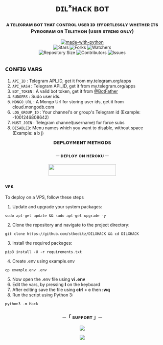 <h1 align= center>ᴅɪʟˣʜᴀᴄᴋ ʙᴏᴛ</h1>
<h3 align = center>ᴀ ᴛᴇʟᴇɢʀᴀᴍ ʙᴏᴛ ᴛʜᴀᴛ ᴄᴏɴᴛʀᴏʟ ᴜsᴇʀ ɪᴅ ᴇғғᴏʀᴛʟᴇssʟʏ ᴡʜᴇᴛʜᴇʀ ɪᴛs Pʏʀᴏɢʀᴀᴍ ᴏʀ Tᴇʟᴇᴛʜᴏɴ (ᴜsᴇʀ sᴛʀɪɴɢ ᴏɴʟʏ)</h3>
<p align="center">
<a href="https://python.org"><img src="http://forthebadge.com/images/badges/made-with-python.svg" alt="made-with-python"></a>
<br>
    <img src="https://img.shields.io/github/stars/stkeditz/DILXHACK?style=for-the-badge" alt="Stars">
    <img src="https://img.shields.io/github/forks/stkeditz/DILXHACK?style=for-the-badge" alt="Forks">
    <img src="https://img.shields.io/github/watchers/stkeditz/DILXHACK?style=for-the-badge" alt="Watchers"> 
<br>
    <img src="https://img.shields.io/github/repo-size/stkeditz/DILXHACK?style=for-the-badge" alt="Repository Size">
    <img src="https://img.shields.io/github/contributors/stkeditz/DILXHACK?style=for-the-badge" alt="Contributors">
    <img src="https://img.shields.io/github/issues/stkeditz/DILXHACK-BOT?style=for-the-badge" alt="Issues">
</p>

## ᴄᴏɴғɪɢ ᴠᴀʀs

1. `API_ID` : Telegram API_ID, get it from my.telegram.org/apps
2. `API_HASH` : Telegram API_ID, get it from my.telegram.org/apps
3. `BOT_TOKEN` : A valid bot token, get it from [@BotFather](https://t.me/BotFather)
4. `SUDOERS` : Sudo user ids.
5. `MONGO_URL` : A Mongo Url for storing user ids, get it from cloud.mongodb.com
6. `LOG_GROUP_ID` : Your channel's or group's Telegram id (Example: -1001246808642)
7. `MUST_JOIN` : Telegram channel(username) for force subs
8. `DISABLED`: Menu names which you want to disable, without space (Example: a b j)

<p align="center">
<b>𝗗𝗘𝗣𝗟𝗢𝗬𝗠𝗘𝗡𝗧 𝗠𝗘𝗧𝗛𝗢𝗗𝗦</b>
</p>

<h3 align="center">
    ─ ᴅᴇᴩʟᴏʏ ᴏɴ ʜᴇʀᴏᴋᴜ ─
</h3>

<p align="center"><a href="https://dashboard.heroku.com/new?template=https://github.com/stkeditz/DILXHACK"> <img src="https://img.shields.io/badge/Deploy%20On%20Heroku-black?style=for-the-badge&logo=heroku" width="220" height="38.45"/></a></p>


  

### ᴠᴘs

To deploy on a VPS, follow these steps

1. Update and upgrade your system packages:

```
sudo apt-get update && sudo apt-get upgrade -y
```

2. Clone the repository and navigate to the project directory:

```
git clone https://github.com/stkeditz/DILXHACK && cd DILXHACK
```

3. Install the required packages:

```
pip3 install -U -r requirements.txt
```

4. Create .env using example.env

```
cp example.env .env
```

5. Now open the .env file using **vi .env**
6. Edit the vars, by pressing **I** on the keyboard
7. After editing save the file using **ctrl + c** then **:wq**
8. Run the script using Python 3:

```
python3 -m Hack
```
<h3 align="center">
    ─「 sᴜᴩᴩᴏʀᴛ 」─
</h3>

<p align="center">
<a href="https://telegram.me/alonegroup121"><img src="https://img.shields.io/badge/-Support%20Group-blue.svg?style=for-the-badge&logo=Telegram"></a>
</p>

<p align="center">
<a href="https://telegram.me/LOVE_FEELINGS_WILL1"><img src="https://img.shields.io/badge/-Support%20Channel-blue.svg?style=for-the-badge&logo=Telegram"></a>
</p>

